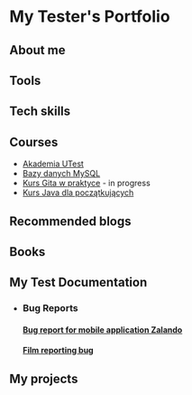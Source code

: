 # My Tester's Portfolio

## About me

## Tools

## Tech skills

## Courses
* [Akademia UTest](https://www.utest.com/)
* [Bazy danych MySQL](https://miroslawzelent.pl/kurs-mysql/)
* [Kurs Gita w praktyce](https://www.youtube.com/watch?v=tvHVafvw16Y) - in progress
* [Kurs Java dla początkujących](https://www.youtube.com/watch?v=T3Pla6wZd4E&list=PL6aekdNhY7DCM1wGLQCE9eP3kPzu-P7E7&index=2)


## Recommended blogs

## Books

## My Test Documentation

* ### Bug Reports
  #### [Bug report for mobile application Zalando](https://docs.google.com/document/d/1UBKAzUuzPdPOEK8oQfsfzF70FG11VKTZ0uQaSTxKSkY/edit?usp=sharing)
  #### [Film reporting bug](https://mega.nz/file/TGpTRCyK#FkLlhvbt-ZKX0yLR2nLW0CSShr4hLvSihJ3EUWQBNGI)

## My projects
